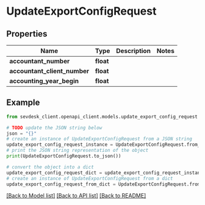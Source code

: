 # UpdateExportConfigRequest


## Properties

Name | Type | Description | Notes
------------ | ------------- | ------------- | -------------
**accountant_number** | **float** |  | 
**accountant_client_number** | **float** |  | 
**accounting_year_begin** | **float** |  | 

## Example

```python
from sevdesk_client.openapi_client.models.update_export_config_request import UpdateExportConfigRequest

# TODO update the JSON string below
json = "{}"
# create an instance of UpdateExportConfigRequest from a JSON string
update_export_config_request_instance = UpdateExportConfigRequest.from_json(json)
# print the JSON string representation of the object
print(UpdateExportConfigRequest.to_json())

# convert the object into a dict
update_export_config_request_dict = update_export_config_request_instance.to_dict()
# create an instance of UpdateExportConfigRequest from a dict
update_export_config_request_from_dict = UpdateExportConfigRequest.from_dict(update_export_config_request_dict)
```
[[Back to Model list]](../README.md#documentation-for-models) [[Back to API list]](../README.md#documentation-for-api-endpoints) [[Back to README]](../README.md)


